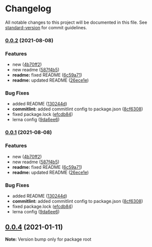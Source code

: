 # Changelog

All notable changes to this project will be documented in this file. See [standard-version](https://github.com/conventional-changelog/standard-version) for commit guidelines.

### [0.0.2](https://github.com/dvreed77/rapid-sketch/compare/v0.0.3...v0.0.2) (2021-08-08)


### Features

* new ([4b70ff2](https://github.com/dvreed77/rapid-sketch/commit/4b70ff2c2348a54f120ce54f8a065f454c78b7c3))
* new readme ([587f4b5](https://github.com/dvreed77/rapid-sketch/commit/587f4b572d39d2738b73511e37b391f23e050cc4))
* **readme:** fixed README ([6c59a71](https://github.com/dvreed77/rapid-sketch/commit/6c59a714d31f12c6e36660a779b788f7d8f6154e))
* **readme:** updated README ([26ece1e](https://github.com/dvreed77/rapid-sketch/commit/26ece1e1cd072c9b72020d836743aee97b772d05))


### Bug Fixes

* added README ([130244d](https://github.com/dvreed77/rapid-sketch/commit/130244d13ca6e4fc97437335c491437b9c07953a))
* **commitlint:** added commitlint config to package.json ([8cf6308](https://github.com/dvreed77/rapid-sketch/commit/8cf6308e23a6e9a185c53fdf92edd5a55fdc7228))
* fixed package.lock ([efcdb84](https://github.com/dvreed77/rapid-sketch/commit/efcdb84f60d049c91673a67e7cfa5b5b253fe3b9))
* lerna config ([9da6ee6](https://github.com/dvreed77/rapid-sketch/commit/9da6ee6166baee74d8bcfe3f9b2f6228e9e380b5))

### [0.0.1](https://github.com/dvreed77/rapid-sketch/compare/v0.0.3...v0.0.1) (2021-08-08)


### Features

* new ([4b70ff2](https://github.com/dvreed77/rapid-sketch/commit/4b70ff2c2348a54f120ce54f8a065f454c78b7c3))
* new readme ([587f4b5](https://github.com/dvreed77/rapid-sketch/commit/587f4b572d39d2738b73511e37b391f23e050cc4))
* **readme:** fixed README ([6c59a71](https://github.com/dvreed77/rapid-sketch/commit/6c59a714d31f12c6e36660a779b788f7d8f6154e))
* **readme:** updated README ([26ece1e](https://github.com/dvreed77/rapid-sketch/commit/26ece1e1cd072c9b72020d836743aee97b772d05))


### Bug Fixes

* added README ([130244d](https://github.com/dvreed77/rapid-sketch/commit/130244d13ca6e4fc97437335c491437b9c07953a))
* **commitlint:** added commitlint config to package.json ([8cf6308](https://github.com/dvreed77/rapid-sketch/commit/8cf6308e23a6e9a185c53fdf92edd5a55fdc7228))
* fixed package.lock ([efcdb84](https://github.com/dvreed77/rapid-sketch/commit/efcdb84f60d049c91673a67e7cfa5b5b253fe3b9))
* lerna config ([9da6ee6](https://github.com/dvreed77/rapid-sketch/commit/9da6ee6166baee74d8bcfe3f9b2f6228e9e380b5))

## [0.0.4](https://github.com/dvreed77/rapid-sketch/compare/v0.0.3...v0.0.4) (2021-01-11)

**Note:** Version bump only for package root
